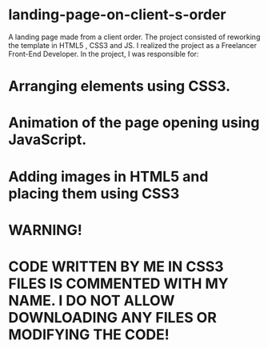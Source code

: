 # landing-page-on-client-s-order
A landing page made from a client order. The project consisted of reworking the template in HTML5 , CSS3 and JS. I realized the project as a Freelancer Front-End Developer.
In the project, I was responsible for:
# Arranging elements using CSS3.
# Animation of the page opening using JavaScript.
# Adding images in HTML5 and placing them using CSS3

# WARNING!

# CODE WRITTEN BY ME IN CSS3 FILES IS COMMENTED WITH MY NAME. I DO NOT ALLOW DOWNLOADING ANY FILES OR MODIFYING THE CODE!
# 
